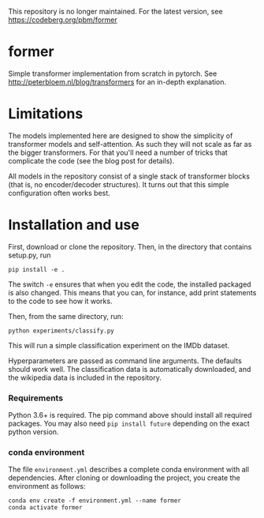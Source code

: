 This repository is no longer maintained. For the latest version, see https://codeberg.org/pbm/former

# former

Simple transformer implementation from scratch in pytorch. See http://peterbloem.nl/blog/transformers for an in-depth explanation.

# Limitations

The models implemented here are designed to show the simplicity of transformer models and self-attention. As such they will not scale as far as the bigger transformers. For that you'll need a number of tricks that complicate the code (see the blog post for details).

All models in the repository consist of a single stack of transformer blocks (that is, no encoder/decoder structures). It turns out that this simple configuration often works best. 

# Installation and use

First, download or clone the repository. Then, in the directory that contains setup.py, run

```
pip install -e . 
```

The switch `-e` ensures that when you edit the code, the installed packaged is also changed. This means that you can, for instance, add print statements to the code to see how it works. 

Then, from the same directory, run:

```
python experiments/classify.py
```
This will run a simple classification experiment on the IMDb dataset.

Hyperparameters are passed as command line arguments. The defaults should work well. The classification data is 
automatically downloaded, and the wikipedia data is included in the repository.

### Requirements

Python 3.6+ is required. The pip command above should install all required packages. You may also need
```pip install future```
depending on the exact python version.

### conda environment

The file ```environment.yml``` describes a complete conda environment with all dependencies. After cloning or downloading the project, you create the environment as follows:

```
conda env create -f environment.yml --name former
conda activate former
```

